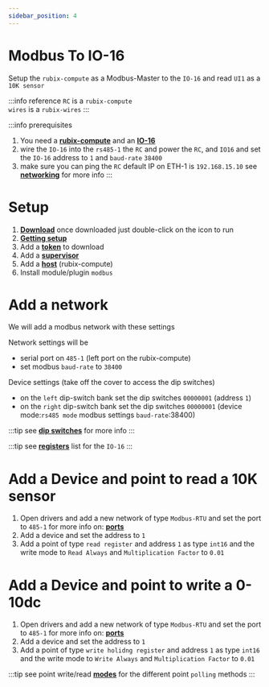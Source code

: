 ```yaml
---
sidebar_position: 4
---
```


# Modbus To IO-16
Setup the `rubix-compute` as a Modbus-Master to the `IO-16` and read `UI1` as a `10K sensor`

:::info reference
`RC` is a `rubix-compute` <br/>
`wires` is a `rubix-wires`
:::

:::info prerequisites
1. You need a **[rubix-compute](../hardware/controllers/supervisors/rubix-compute/overview.md)** and an **[IO-16](../hardware/controllers/io-controllers/IO-16/overview.md)**
2. wire the `IO-16` into the `rs485-1` the `RC`  and power the `RC`, and `IO16` and set the `IO-16` address to `1` and `baud-rate` `38400`
3. make sure you can ping the `RC` default IP on ETH-1 is `192.168.15.10` see **[networking](../rubix-ce/settings/networking.md)** for more info
:::


# Setup

1. **[Download](../rubix-ce/setup/download.md)** once downloaded just double-click on the icon to run 
2. **[Getting setup](../rubix-ce/setup/Getting%20Started.md)**
3. Add a **[token](../rubix-ce/setup/Getting%20Started.md#initial-setup)** to download 
4. Add a **[supervisor](../rubix-ce/setup/supervisor.md)**  
5. Add a **[host](../rubix-ce/setup/Hosts.md)** (rubix-compute)
6. Install module/plugin `modbus`


# Add a network
We will add a modbus network with these settings

Network settings will be
* serial port on `485-1` (left port on the rubix-compute)
* set modbus `baud-rate` to `38400`

Device settings (take off the cover to access the dip switches)
* on the `left` dip-switch bank set the dip switches `00000001` (address `1`)
* on the `right` dip-switch bank set the dip switches `00000001` (device mode:`rs485 mode` modbus settings `baud-rate`:38400)

:::tip
see **[dip switches](../hardware/controllers/io-controllers/IO-16/user-manual.md#242-dip-configuration-switches)** for more info
:::

:::tip
see **[registers](../hardware/controllers/io-controllers/IO-16/user-manual.md#3-modbus-communications)** list for the `IO-16`
:::

# Add a Device and point to read a 10K sensor

1. Open drivers and add a new network of type `Modbus-RTU` and set the port to `485-1` for more info on: **[ports](../hardware/controllers/io-controllers/IO-16/user-manual.md#23-connecting-rs-485-network-wired-network)**
2. Add a device and set the address to `1`
3. Add a point of type `read register` and address `1` as type `int16` and the write mode to `Read Always` and `Multiplication Factor` to `0.01`

# Add a Device and point to write a 0-10dc

1. Open drivers and add a new network of type `Modbus-RTU` and set the port to `485-1` for more info on: **[ports](../hardware/controllers/io-controllers/IO-16/user-manual.md#23-connecting-rs-485-network-wired-network)**
2. Add a device and set the address to `1`
3. Add a point of type `write holidng register` and address `1` as type `int16` and the write mode to `Write Always` and `Multiplication Factor` to `0.01`

:::tip
see point write/read **[modes](../rubix-ce/drivers/overview.md#point-write-modes)** for the different point `polling` methods
:::